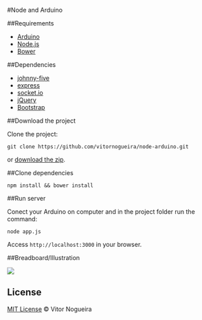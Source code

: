 #Node and Arduino

##Requirements

- [Arduino](http://arduino.cc)
- [Node.js](https://nodejs.org)
- [Bower](http:̉//bower.io)

##Dependencies

- [johnny-five](https://github.com/rwaldron/johnny-five)
- [express](http://expressjs.com/)
- [socket.io](http://socket.io/)
- [jQuery](http://jquery.com/)
- [Bootstrap](http://getbootstrap.com/)

##Download the project

Clone the project:

```
git clone https://github.com/vitornogueira/node-arduino.git
```

or [download the zip](https://github.com/vitornogueira/node-arduino/archive/master.zip).

##Clone dependencies

```
npm install && bower install
```

##Run server

Conect your Arduino on computer and in the project folder run the command:
```
node app.js
```

Access ```http://localhost:3000``` in your browser.

##Breadboard/Illustration

<img src="https://raw.githubusercontent.com/vitornogueira/node-arduino/master/example.png">

## License

[MIT License](http://vitornogueira.mit-license.org/) © Vitor Nogueira
